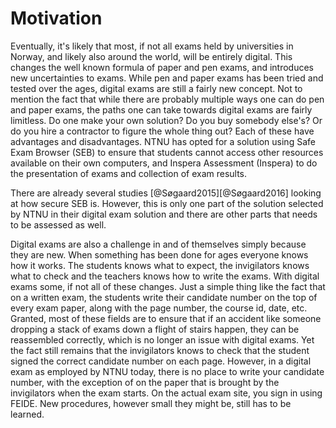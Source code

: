 # Motivation
Eventually, it's likely that most, if not all exams held by universities in
Norway, and likely also around the world, will be entirely digital. This changes
the well known formula of paper and pen exams, and introduces new uncertainties
to exams. While pen and paper exams has been tried and tested over the ages,
digital exams are still a fairly new concept. Not to mention the fact that while
there are probably multiple ways one can do pen and paper exams, the paths one
can take towards digital exams are fairly limitless. Do one make your own
solution? Do you buy somebody else's? Or do you hire a contractor to figure the
whole thing out? Each of these have advantages and disadvantages. NTNU has opted
for a solution using Safe Exam Browser (SEB) to ensure that students cannot
access other resources available on their own computers, and Inspera Assessment
(Inspera) to do the presentation of exams and collection of exam results.

There are already several studies [@Søgaard2015][@Søgaard2016] looking at how
secure SEB is. However, this is only one part of the solution selected by NTNU
in their digital exam solution and there are other parts that needs to be
assessed as well.

Digital exams are also a challenge in and of themselves simply because they are
new. When something has been done for ages everyone knows how it works. The
students knows what to expect, the invigilators knows what to check and the
teachers knows how to write the exams. With digital exams some, if not all of
these changes. Just a simple thing like the fact that on a written exam, the
students write their candidate number on the top of every exam paper, along
with the page number, the course id, date, etc. Granted, most of these fields
are to ensure that if an accident like someone dropping a stack of exams down a
flight of stairs happen, they can be reassembled correctly, which is no longer
an issue with digital exams. Yet the fact still remains that the invigilators
knows to check that the student signed the correct candidate number on each
page. However, in a digital exam as employed by NTNU today, there is no place
to write your candidate number, with the exception of on the paper that is
brought by the invigilators when the exam starts. On the actual exam site, you
sign in using FEIDE. New procedures, however small they might be, still has to
be learned.
